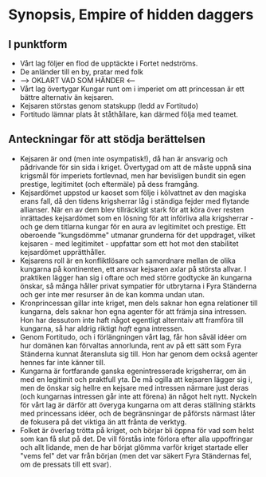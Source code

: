 # Synopsis, Empire of hidden daggers

## I punktform

* Vårt lag följer en flod de upptäckte i Fortet nedströms.
* De anländer till en by, pratar med folk
* --> OKLART VAD SOM HÄNDER <--
* Vårt lag övertygar Kungar runt om i imperiet om att princessan är ett bättre alternativ än kejsaren.
* Kejsaren störstas genom statskupp (ledd av Fortitudo)
* Fortitudo lämnar plats åt ståthållare, kan därmed följa med teamet.

## Anteckningar för att stödja berättelsen

* Kejsaren är ond (men inte osympatisk!), då han är ansvarig och pådrivande för sin sida i kriget. Övertygad om att de måste uppnå sina krigsmål för imperiets fortlevnad, men har bevisligen bundit sin egen prestige, legitimitet (och eftermäle) på dess framgång.
* Kejsardömet uppstod ur kaoset som följe i kölvattnet av den magiska erans fall, då den tidens krigsherrar låg i ständiga fejder med flytande allianser. När en av dem blev tillräckligt stark för att köra över resten inrättades kejsardömet som en lösning för att införliva alla krigsherrar - och ge dem titlarna kungar för en aura av legitimitet och prestige. Ett oberoende "kungsdömme" utmanar grunderna för det uppdraget, vilket kejsaren - med legitimitet - uppfattar som ett hot mot den stabilitet kejsardömet upprätthåller.
* Kejsarens roll är en konfliktlösare och samordnare mellan de olika kungarna på kontinenten, ett ansvar kejsaren axlar på största allvar. I praktiken lägger han sig i oftare och med större godtycke än kungarna önskar, så många håller privat sympatier för utbrytarna i Fyra Ständerna och ger inte mer resurser än de kan komma undan utan.
* Kronprincessan gillar inte kriget, men dels saknar hon egna relationer till kungarna, dels saknar hon egna agenter för att främja sina intressen. Hon har dessutom inte haft något egentligt alterntaiv att framföra till kungarna, så har aldrig riktigt _haft_ egna intressen.
* Genom Fortitudo, och i förlängningen vårt lag, får hon såväl idéer om hur domänen kan förvaltas annorlunda, rent av på ett sätt som Fyra Ständerna kunnat återansluta sig till. Hon har genom dem också agenter hennes far inte känner till.
* Kungarna är fortfarande ganska egenintresserade krigsherrar, om än med en legitimit och praktfull yta. De må ogilla att kejsaren lägger sig i, men de önskar sig hellre en kejsare med intressen närmare just deras (och kungarnas intressen går inte att förena) än något helt nytt. Nyckeln för vårt lag är därför att överyga kungarna om att deras ställning stärkts med princessans idéer, och de begränsningar de påförsts närmast låter de fokusera på det viktiga än att frånta de verktyg.
* Folket är överlag trötta på kriget, och börjar bli öppna för vad som helst som kan få slut på det. De vill förstås inte förlora efter alla uppoffringar och allt lidande, men de har börjat glömma varför kriget startade eller "vems fel" det var från början (men det var säkert Fyra Ständernas fel, om de pressats till ett svar).